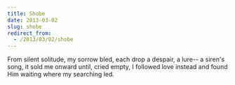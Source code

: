 ```yaml
---
title: Shobe
date: 2013-03-02
slug: shobe
redirect_from:
  - /2013/03/02/shobe
---
```


From silent solitude, my sorrow bled,
each drop a despair, a lure--
a siren's song, it sold me onward
until, cried empty, I followed love instead
and found Him waiting where my searching led.